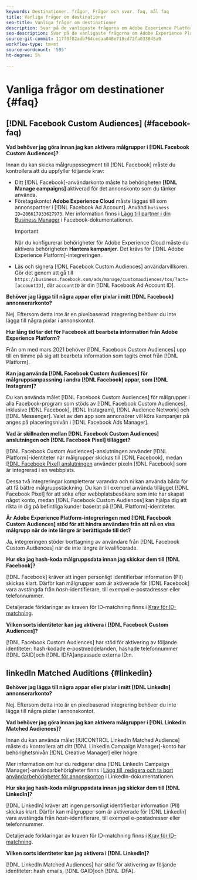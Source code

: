 ```yaml
---
keywords: Destinationer. frågor, Frågor och svar. faq, mål faq
title: Vanliga frågor om destinationer
seo-title: Vanliga frågor om destinationer
description: Svar på de vanligaste frågorna om Adobe Experience Platform destinationer
seo-description: Svar på de vanligaste frågorna om Adobe Experience Platform destinationer
source-git-commit: 117f0f82adb764cedaa048e718cd72fa033845a0
workflow-type: tm+mt
source-wordcount: '595'
ht-degree: 5%

---
```



# Vanliga frågor om destinationer {#faq}

## [!DNL Facebook Custom Audiences] (#facebook-faq)

**Vad behöver jag göra innan jag kan aktivera målgrupper i  [!DNL Facebook Custom Audiences]?**

Innan du kan skicka målgruppssegment till [!DNL Facebook] måste du kontrollera att du uppfyller följande krav:

* Ditt [!DNL Facebook]-användarkonto måste ha behörigheten **[!DNL Manage campaigns]** aktiverad för det annonskonto som du tänker använda.
* Företagskontot **Adobe Experience Cloud** måste läggas till som annonspartner i [!DNL Facebook Ad Account]. Använd `business ID=206617933627973`. Mer information finns i [Lägg till partner i din Business Manager](https://www.facebook.com/business/help/1717412048538897) i Facebook-dokumentationen.
   >[!IMPORTANT]
   >
   > När du konfigurerar behörigheter för Adobe Experience Cloud måste du aktivera behörigheten **Hantera kampanjer**. Det krävs för [!DNL Adobe Experience Platform]-integreringen.
* Läs och signera [!DNL Facebook Custom Audiences] användarvillkoren. Gör det genom att gå till `https://business.facebook.com/ads/manage/customaudiences/tos/?act=[accountID]`, där `accountID` är din [!DNL Facebook Ad Account ID].

**Behöver jag lägga till några appar eller pixlar i mitt  [!DNL Facebook] annonserarkonto?**

Nej. Eftersom detta inte är en pixelbaserad integrering behöver du inte lägga till några pixlar i annonskontot.

**Hur lång tid tar det för Facebook att bearbeta information från Adobe Experience Platform?**

Från om med mars 2021 behöver [!DNL Facebook Custom Audiences] upp till en timme på sig att bearbeta information som tagits emot från [!DNL Platform].

**Kan jag använda  [!DNL Facebook Custom Audiences] för målgruppsanpassning i andra  [!DNL Facebook] appar, som  [!DNL Instagram]?**

Du kan använda målet [!DNL Facebook Custom Audiences] för målgrupper i alla Facebook-program som stöds av [!DNL Facebook Custom Audiences], inklusive [!DNL Facebook], [!DNL Instagram], [!DNL Audience Network] och [!DNL Messenger]. Valet av den app som annonsörer vill köra kampanjer på anges på placeringsnivån i [!DNL Facebook Ads Manager].

**Vad är skillnaden mellan  [!DNL Facebook Custom Audiences] anslutningen och  [!DNL Facebook Pixel] tillägget?**

[!DNL Facebook Custom Audiences]-anslutningen använder [!DNL Platform]-identiteter när målgrupper skickas till [!DNL Facebook], medan [[!DNL Facebook Pixel] anslutningen](../destinations/catalog/advertising/facebook-pixel.md) använder pixeln [!DNL Facebook] som är integrerad i en webbplats.

Dessa två integreringar kompletterar varandra och ni kan använda båda för att få bättre målgruppstäckning. Du kan till exempel använda tillägget [!DNL Facebook Pixel] för att söka efter webbplatsbesökare som inte har skapat något konto, medan [!DNL Facebook Custom Audiences] kan hjälpa dig att rikta in dig på befintliga kunder baserat på [!DNL Platform]-identiteter.

**Är Adobe Experience Platform-integreringen med  [!DNL Facebook Custom Audiences] stöd för att hindra användare från att nå en viss målgrupp när de inte längre är berättigade till det?**

Ja, integreringen stöder borttagning av användare från [!DNL Facebook Custom Audiences] när de inte längre är kvalificerade.

**Hur ska jag hash-koda målgruppsdata innan jag skickar dem till  [!DNL Facebook]?**

[!DNL Facebook] kräver att ingen personligt identifierbar information (PII) skickas klart. Därför kan målgrupper som är aktiverade för [!DNL Facebook] vara avstängda från *hash*-identifierare, till exempel e-postadresser eller telefonnummer.

Detaljerade förklaringar av kraven för ID-matchning finns i [Krav för ID-matchning](catalog/social/facebook.md#id-matching-requirements).

**Vilken sorts identiteter kan jag aktivera i  [!DNL Facebook Custom Audiences]?**

[!DNL Facebook Custom Audiences] har stöd för aktivering av följande identiteter: hash-kodade e-postmeddelanden, hashade telefonnummer  [!DNL GAID]och  [!DNL IDFA]anpassade externa ID:n.

## linkedIn Matched Auditions {#linkedin}

**Behöver jag lägga till några appar eller pixlar i mitt  [!DNL LinkedIn] annonserarkonto?**

Nej. Eftersom detta inte är en pixelbaserad integrering behöver du inte lägga till några pixlar i annonskontot.

**Vad behöver jag göra innan jag kan aktivera målgrupper i  [!DNL LinkedIn Matched Audiences]?**

Innan du kan använda målet [!UICONTROL LinkedIn Matched Audience] måste du kontrollera att ditt [!DNL LinkedIn Campaign Manager]-konto har behörighetsnivån [!DNL Creative Manager] eller högre.

Mer information om hur du redigerar dina [!DNL LinkedIn Campaign Manager]-användarbehörigheter finns i [Lägg till, redigera och ta bort användarbehörigheter för annonskonton](https://www.linkedin.com/help/lms/answer/5753) i LinkedIn-dokumentationen.

**Hur ska jag hash-koda målgruppsdata innan jag skickar dem till  [!DNL LinkedIn]?**

[!DNL LinkedIn] kräver att ingen personligt identifierbar information (PII) skickas klart. Därför kan målgrupper som är aktiverade för [!DNL LinkedIn] vara avstängda från *hash*-identifierare, till exempel e-postadresser eller telefonnummer.

Detaljerade förklaringar av kraven för ID-matchning finns i [Krav för ID-matchning](catalog/social/linkedin.md#id-matching-requirements).

**Vilken sorts identiteter kan jag aktivera i  [!DNL LinkedIn]?**

[!DNL LinkedIn Matched Audiences] har stöd för aktivering av följande identiteter: hash emails,  [!DNL GAID]och  [!DNL IDFA].
